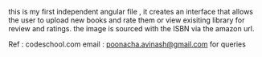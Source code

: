 this is my first independent angular file , it creates an interface that allows the user to upload new books and rate them or view exisiting library for review and ratings. the image is sourced with the ISBN via the amazon url. 

Ref : codeschool.com
email : poonacha.avinash@gmail.com for queries 
